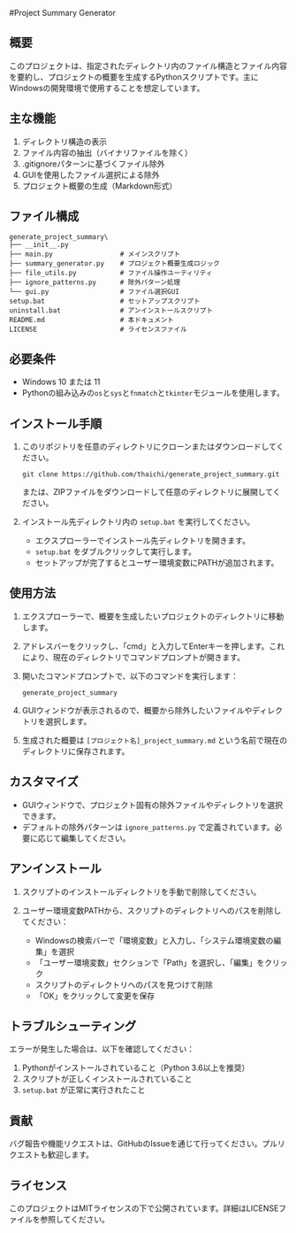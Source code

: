 #Project Summary Generator

## 概要

このプロジェクトは、指定されたディレクトリ内のファイル構造とファイル内容を要約し、プロジェクトの概要を生成するPythonスクリプトです。主にWindowsの開発環境で使用することを想定しています。

## 主な機能

1. ディレクトリ構造の表示
2. ファイル内容の抽出（バイナリファイルを除く）
3. .gitignoreパターンに基づくファイル除外
4. GUIを使用したファイル選択による除外
5. プロジェクト概要の生成（Markdown形式）

## ファイル構成

```
generate_project_summary\
├── __init__.py
├── main.py                 # メインスクリプト
├── summary_generator.py    # プロジェクト概要生成ロジック
├── file_utils.py           # ファイル操作ユーティリティ
├── ignore_patterns.py      # 除外パターン処理
└── gui.py                  # ファイル選択GUI
setup.bat                   # セットアップスクリプト
uninstall.bat               # アンインストールスクリプト
README.md                   # 本ドキュメント
LICENSE                     # ライセンスファイル
```

## 必要条件

- Windows 10 または 11
- Pythonの組み込みの`os`と`sys`と`fnmatch`と`tkinter`モジュールを使用します。

## インストール手順

1. このリポジトリを任意のディレクトリにクローンまたはダウンロードしてください。
   ```
   git clone https://github.com/thaichi/generate_project_summary.git
   ```
   または、ZIPファイルをダウンロードして任意のディレクトリに展開してください。

2. インストール先ディレクトリ内の `setup.bat` を実行してください。
   - エクスプローラーでインストール先ディレクトリを開きます。
   - `setup.bat` をダブルクリックして実行します。
   - セットアップが完了するとユーザー環境変数にPATHが追加されます。

## 使用方法

1. エクスプローラーで、概要を生成したいプロジェクトのディレクトリに移動します。

2. アドレスバーをクリックし、「cmd」と入力してEnterキーを押します。これにより、現在のディレクトリでコマンドプロンプトが開きます。

3. 開いたコマンドプロンプトで、以下のコマンドを実行します：
   ```
   generate_project_summary
   ```

4. GUIウィンドウが表示されるので、概要から除外したいファイルやディレクトリを選択します。

5. 生成された概要は `[プロジェクト名]_project_summary.md` という名前で現在のディレクトリに保存されます。

## カスタマイズ

- GUIウィンドウで、プロジェクト固有の除外ファイルやディレクトリを選択できます。
- デフォルトの除外パターンは `ignore_patterns.py` で定義されています。必要に応じて編集してください。

## アンインストール

1. スクリプトのインストールディレクトリを手動で削除してください。

2. ユーザー環境変数PATHから、スクリプトのディレクトリへのパスを削除してください：
   - Windowsの検索バーで「環境変数」と入力し、「システム環境変数の編集」を選択
   - 「ユーザー環境変数」セクションで「Path」を選択し、「編集」をクリック
   - スクリプトのディレクトリへのパスを見つけて削除
   - 「OK」をクリックして変更を保存
     
## トラブルシューティング

エラーが発生した場合は、以下を確認してください：

1. Pythonがインストールされていること（Python 3.6以上を推奨）
2. スクリプトが正しくインストールされていること
3. `setup.bat` が正常に実行されたこと

## 貢献

バグ報告や機能リクエストは、GitHubのIssueを通じて行ってください。プルリクエストも歓迎します。

## ライセンス

このプロジェクトはMITライセンスの下で公開されています。詳細はLICENSEファイルを参照してください。
